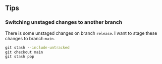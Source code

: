 ## Tips
### Switching unstaged changes to another branch
There is some unstaged changes on branch `release`. I want to stage these changes to branch `main`.

```cmd
git stash --include-untracked
git checkout main
git stash pop
```

### 